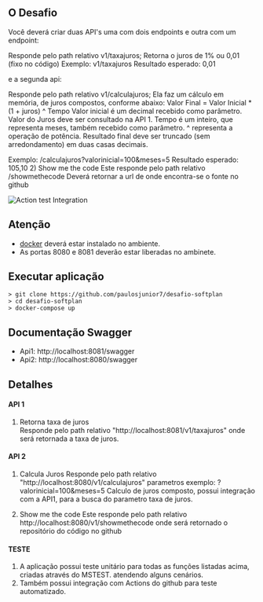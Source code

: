 ## O Desafio
Você deverá criar duas API's uma com dois endpoints e outra com um endpoint:

Responde pelo path relativo v1/taxajuros;
Retorna o juros de 1% ou 0,01 (fixo no código)
Exemplo: v1/taxajuros Resultado esperado: 0,01

e a segunda api: 

Responde pelo path relativo v1/calculajuros;
Ela faz um cálculo em memória, de juros compostos, conforme abaixo: Valor Final =
Valor Inicial * (1 + juros) ^ Tempo 
Valor inicial é um decimal recebido como parâmetro.
Valor do Juros deve ser consultado na API 1.
Tempo é um inteiro, que representa meses, também recebido como parâmetro.
^ representa a operação de potência.
Resultado final deve ser truncado (sem arredondamento) em duas casas decimais.

Exemplo: /calculajuros?valorinicial=100&amp;meses=5 Resultado esperado: 105,10
2) Show me the code
Este responde pelo path relativo /showmethecode Deverá retornar a url de onde
encontra-se o fonte no github

![Action test Integration](https://github.com/paulosjunior7/desafio-softplan/actions/workflows/dotnet.yml/badge.svg)

## Atenção
* [docker](https://www.docker.com/) deverá estar instalado no ambiente. 
* As portas 8080 e 8081 deverão estar liberadas no ambinete.

## Executar aplicação
```
> git clone https://github.com/paulosjunior7/desafio-softplan
> cd desafio-softplan
> docker-compose up
```
## Documentação Swagger
* Api1: http://localhost:8081/swagger
* Api2: http://localhost:8080/swagger

## Detalhes

#### API 1
1) Retorna taxa de juros  
Responde pelo path relativo "http://localhost:8081/v1/taxajuros" onde será retornada a taxa de juros.

#### API 2  
1) Calcula Juros
Responde pelo path relativo "http://localhost:8080/v1/calculajuros"
parametros exemplo: ?valorinicial=100&amp;meses=5
Calculo de juros composto, possui integração com a API1, para a busca do parametro
taxa de juros.

2) Show me the code 
Este responde pelo path relativo http://localhost:8080/v1/showmethecode onde será retornado o repositório do código no github

#### TESTE

1) A aplicação possui teste unitário para todas as funções listadas acima, criadas através do MSTEST. atendendo alguns cenários.
2) Também possui integração com Actions do github para teste automatizado.
